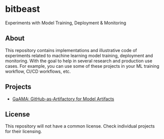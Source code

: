 # bitbeast
Experiments with Model Training, Deployment & Monitoring

## About
This repository contains implementations and illustrative code of experiments related to machine learning 
model training, deployment and monitoring. With the goal to help in several research and production use cases. 
For example, you can use some of these projects in your ML training workflow, CI/CD workflows, etc.

## Projects
- [GaAMA: GitHub-as-Artifactory for Model Artifacts](gaama)

## License
This repository will not have a common license. Check individual projects for their licensing.